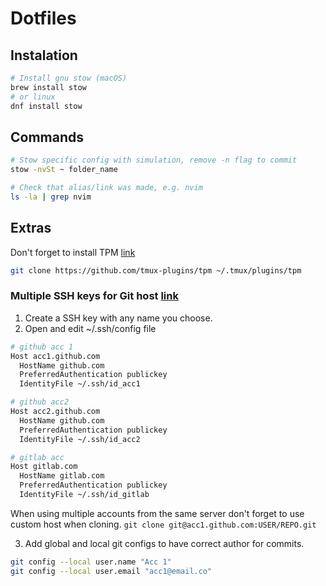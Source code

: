 # Dotfiles

## Instalation

```bash
# Install gnu stow (macOS)
brew install stow
# or linux
dnf install stow
```

## Commands

```bash
# Stow specific config with simulation, remove -n flag to commit
stow -nvSt ~ folder_name

# Check that alias/link was made, e.g. nvim
ls -la | grep nvim

```

## Extras

Don't forget to install TPM [link](https://github.com/tmux-plugins/tpm)

```bash
git clone https://github.com/tmux-plugins/tpm ~/.tmux/plugins/tpm
```

### Multiple SSH keys for Git host [link](https://gist.github.com/alejandro-martin/aabe88cf15871121e076f66b65306610)

1. Create a SSH key with any name you choose.
2. Open and edit ~/.ssh/config file

```bash
# github acc 1
Host acc1.github.com
  HostName github.com
  PreferredAuthentication publickey
  IdentityFile ~/.ssh/id_acc1

# github acc2
Host acc2.github.com
  HostName github.com
  PreferredAuthentication publickey
  IdentityFile ~/.ssh/id_acc2

# gitlab acc
Host gitlab.com
  HostName gitlab.com
  PreferredAuthentication publickey
  IdentityFile ~/.ssh/id_gitlab
```

When using multiple accounts from the same server don't forget to use custom host when cloning.
`git clone git@acc1.github.com:USER/REPO.git`

3. Add global and local git configs to have correct author for commits.

```bash
git config --local user.name "Acc 1"
git config --local user.email "acc1@email.co"
```
